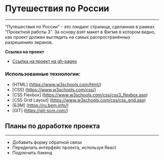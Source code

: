 # Путешествия по России
------

"Путешествия по России" - это лэндинг страница, сделанная в рамках "Проектной работы 3". 
За основу взят макет в Фигме в котором видно, как проект должен выглядеть на самых распространённых разрешениях экранов.


**Ссылка на проект**

* [Ссылка на проект на gh-pages](https://yapracticum.github.io/russian-travel/index.html)


### Использованные технологии:

* [HTML] (https://www.w3schools.com/html/)
* [CSS] (https://www.w3schools.com/css/)
* [CSS Flexbox] (https://www.w3schools.com/css/css3_flexbox.asp)
* [CSS Grid Layout] (https://www.w3schools.com/css/css_grid.asp)
* [БЭМ] (https://ru.bem.info/)
* [GIT] (https://git-scm.com/)


## Планы по доработке проекта
------

* Добавить форму обратной связи
* Переделать интерфейс проекта, используя React
* Подлючить бэкенд